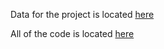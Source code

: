 Data for the project is located [here](https://www.kaggle.com/datasets/rabieelkharoua/predicting-manufacturing-defects-dataset)

All of the code is located [here](main.ipynb)